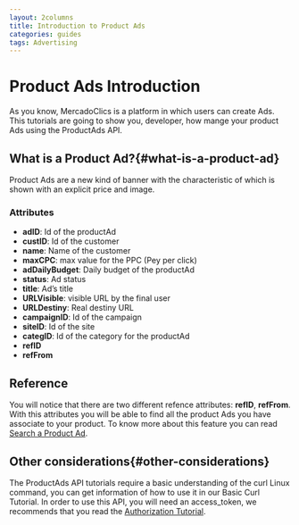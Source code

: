 ```yaml
---
layout: 2columns
title: Introduction to Product Ads
categories: guides
tags: Advertising
---
```


# Product Ads Introduction
As you know, MercadoClics is a platform in which users can create Ads. This tutorials are going to show you, developer, how mange your product Ads using the ProductAds API.
## What is a Product Ad?{#what-is-a-product-ad}
Product Ads are a new kind of banner with the characteristic of which is shown with an explicit price and image.

### Attributes
* **adID**: Id of the productAd
* **custID**: Id of the customer
* **name**: Name of the customer
* **maxCPC**: max value for the PPC (Pey per click)
* **adDailyBudget**: Daily budget of the productAd
* **status**: Ad status
* **title**: Ad’s title
* **URLVisible**: visible URL by the final user
* **URLDestiny**: Real destiny URL
* **campaignID**: Id of the campaign
* **siteID**: Id of the site
* **categID**: Id of the category for the productAd
* **refID**
* **refFrom**

## Reference
You will notice that there are two different refence attributes: **refID**, **refFrom**. With this attributes you will be able to find all the product Ads you have associate to your product. To know more about this feature you can read [Search a Product Ad](../searching-productAd).

## Other considerations{#other-considerations}
The ProductAds API tutorials require a basic understanding of the curl Linux command, you can get information of how to use it in our Basic Curl Tutorial.
In order to use this API, you will need an access_token, we recommends that you read the [Authorization Tutorial](../authentication-and-authorization).
